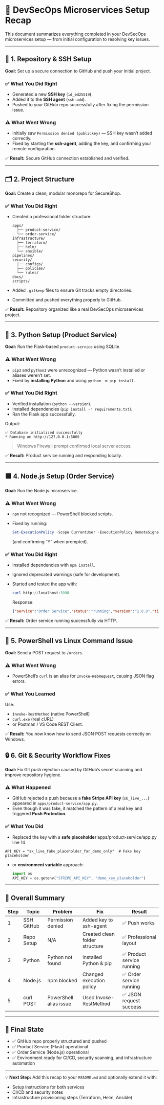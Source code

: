 # 🧩 DevSecOps Microservices Setup Recap

This document summarizes everything completed in your DevSecOps microservices setup — from initial configuration to resolving key issues.

---

## 🧩 1. Repository & SSH Setup

**Goal:** Set up a secure connection to GitHub and push your initial project.

### ✅ What You Did Right

* Generated a new **SSH key** (`id_ed25519`).
* Added it to the **SSH agent** (`ssh-add`).
* Pushed to your GitHub repo successfully after fixing the permission issue.

### ⚠️ What Went Wrong

* Initially saw `Permission denied (publickey)` — SSH key wasn’t added correctly.
* Fixed by starting the **ssh-agent**, adding the key, and confirming your remote configuration.

✅ **Result:** Secure GitHub connection established and verified.

---

## 🗂️ 2. Project Structure

**Goal:** Create a clean, modular monorepo for SecureShop.

### ✅ What You Did Right

* Created a professional folder structure:

  ```
  apps/
    ├── product-service/
    └── order-service/
  infrastructure/
    ├── terraform/
    ├── helm/
    └── ansible/
  pipelines/
  security/
    ├── configs/
    ├── policies/
    └── rules/
  docs/
  scripts/
  ```

* Added `.gitkeep` files to ensure Git tracks empty directories.

* Committed and pushed everything properly to GitHub.

✅ **Result:** Repository organized like a real DevSecOps microservices project.

---

## 🐍 3. Python Setup (Product Service)

**Goal:** Run the Flask-based `product-service` using SQLite.

### ⚠️ What Went Wrong

* `pip3` and `python3` were unrecognized — Python wasn’t installed or aliases weren’t set.
* Fixed by **installing Python** and using `python -m pip install`.

### ✅ What You Did Right

* Verified installation (`python --version`).
* Installed dependencies (`pip install -r requirements.txt`).
* Ran the Flask app successfully.

Output:

```
✅ Database initialized successfully
* Running on http://127.0.0.1:5000
```

> Windows Firewall prompt confirmed local server access.

✅ **Result:** Product service running and responding locally.

---

## 🟩 4. Node.js Setup (Order Service)

**Goal:** Run the Node.js microservice.

### ⚠️ What Went Wrong

* `npm` not recognized — PowerShell blocked scripts.
* Fixed by running:

  ```powershell
  Set-ExecutionPolicy -Scope CurrentUser -ExecutionPolicy RemoteSigned
  ```

  (and confirming “Y” when prompted).

### ✅ What You Did Right

* Installed dependencies with `npm install`.
* Ignored deprecated warnings (safe for development).
* Started and tested the app with:

  ```powershell
  curl http://localhost:3000
  ```

  Response:

  ```json
  {"service":"Order Service","status":"running","version":"1.0.0","timestamp":"..."}
  ```

✅ **Result:** Order service running successfully via HTTP.

---

## 🧠 5. PowerShell vs Linux Command Issue

**Goal:** Send a POST request to `/orders`.

### ⚠️ What Went Wrong

* PowerShell’s `curl` is an alias for `Invoke-WebRequest`, causing JSON flag errors.

### ✅ What You Learned

Use:

* `Invoke-RestMethod` (native PowerShell)
* `curl.exe` (real cURL)
* or Postman / VS Code REST Client.

✅ **Result:** You now know how to send JSON POST requests correctly on Windows.

## 🔒 6. Git & Security Workflow Fixes

**Goal:** Fix Git push rejection caused by GitHub’s secret scanning and improve repository hygiene.

### ⚠️ What Happened
* GitHub rejected a push because a **fake Stripe API key** (`sk_live_...`) appeared in `apps/product-service/app.py`.
* Even though it was fake, it matched the pattern of a real key and triggered **Push Protection**.

### ✅ What You Did
* Replaced the key with a **safe placeholder** apps/product-service/app.py line 14

```
API_KEY = "sk_live_fake_placeholder_for_demo_only"  # Fake key placeholder
```
* or **environment variable** approach:
  ```python
  import os
  API_KEY = os.getenv("STRIPE_API_KEY", "demo_key_placeholder")


---

## 🧭 Overall Summary

| Step | Topic      | Problem                | Fix                            | Result                    |
| ---- | ---------- | ---------------------- | ------------------------------ | ------------------------- |
| 1    | SSH GitHub | Permission denied      | Added key to ssh-agent         | ✅ Push works              |
| 2    | Repo Setup | N/A                    | Created clean folder structure | ✅ Professional layout     |
| 3    | Python     | Python not found       | Installed Python & pip         | ✅ Product service running |
| 4    | Node.js    | npm blocked            | Changed execution policy       | ✅ Order service running   |
| 5    | curl POST  | PowerShell alias issue | Used Invoke-RestMethod         | ✅ JSON request success    |

---

## 🎯 Final State

* ✅ GitHub repo properly structured and pushed
* ✅ Product Service (Flask) operational
* ✅ Order Service (Node.js) operational
* ✅ Environment ready for CI/CD, security scanning, and infrastructure automation

---

💡 **Next Step:** Add this recap to your `README.md` and optionally extend it with:

* Setup instructions for both services
* CI/CD and security notes
* Infrastructure provisioning steps (Terraform, Helm, Ansible)

